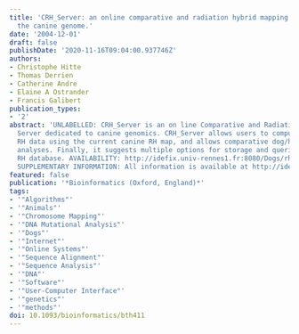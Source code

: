 ```yaml
---
title: 'CRH_Server: an online comparative and radiation hybrid mapping server for
  the canine genome.'
date: '2004-12-01'
draft: false
publishDate: '2020-11-16T09:04:00.937746Z'
authors:
- Christophe Hitte
- Thomas Derrien
- Catherine Andre
- Elaine A Ostrander
- Francis Galibert
publication_types:
- '2'
abstract: 'UNLABELLED: CRH_Server is an on line Comparative and Radiation Hybrid mapping
  Server dedicated to canine genomics. CRH_Server allows users to compute their own
  RH data using the current canine RH map, and allows comparative dog/human mapping
  analyses. Finally, it suggests multiple options for storage and queries of the dog
  RH database. AVAILABILITY: http://idefix.univ-rennes1.fr:8080/Dogs/rh-server.html.
  SUPPLEMENTARY INFORMATION: All information is available at http://idefix.univ-rennes1.fr:8080/Dogs/help_rh-server.html.'
featured: false
publication: '*Bioinformatics (Oxford, England)*'
tags:
- '"Algorithms"'
- '"Animals"'
- '"Chromosome Mapping"'
- '"DNA Mutational Analysis"'
- '"Dogs"'
- '"Internet"'
- '"Online Systems"'
- '"Sequence Alignment"'
- '"Sequence Analysis"'
- '"DNA"'
- '"Software"'
- '"User-Computer Interface"'
- '"genetics"'
- '"methods"'
doi: 10.1093/bioinformatics/bth411
---
```


